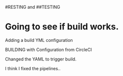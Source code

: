 #RESTING
and
##TESTING


Going to see if build works. 
=======
Adding a build YML configuration

BUILDING with Configuration from CircleCI

Changed the YAML to trigger build. 

I think I fixed the pipelines..
